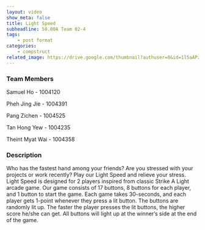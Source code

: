 ```yaml
---
layout: video
show_meta: false
title: Light Speed
subheadline: 50.00A Team 02-4 
tags:
    - post format
categories:
    - compstruct
related_image: https://drive.google.com/thumbnail?authuser=0&id=1l5aAPzOMjZDiNN8Krhh5hIpGPhch4hgl
---
```


### Team Members

Samuel Ho   - 1004120

Pheh Jing Jie  - 1004391

Pang Zichen  - 1004525

Tan Hong Yew - 1004235

Theint Myat Wai - 1004358  

### Description

Who has the fastest hand among your friends? Are you stressed with your projects or work recently? Play our Light Speed and relieve your stress. Light Speed is designed for 2 players inspired from classic Strike A Light arcade game. Our game consists of 17 buttons, 8 buttons for each player, and 1 button to start the game. Each game takes 30-seconds, and each player gets 1-point whenever they press a lit button. The buttons are randomly lit up. The faster the player presses the lit buttons, the higher score he/she can get. All buttons will light up at the winner’s side at the end of the game.
